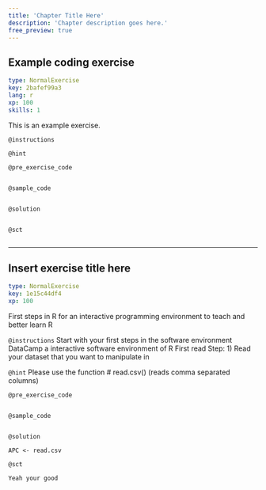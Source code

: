 ```yaml
---
title: 'Chapter Title Here'
description: 'Chapter description goes here.'
free_preview: true
---
```


## Example coding exercise

```yaml
type: NormalExercise
key: 2bafef99a3
lang: r
xp: 100
skills: 1
```

This is an example exercise.

`@instructions`


`@hint`


`@pre_exercise_code`
```{r}

```

`@sample_code`
```{r}

```

`@solution`
```{r}

```

`@sct`
```{r}

```

---

## Insert exercise title here

```yaml
type: NormalExercise
key: 1e15c44df4
xp: 100
```

First steps in R for an interactive programming environment to teach and better learn R

`@instructions`
Start with your first steps in the software environment DataCamp a interactive software environment of R
First read Step: 1) Read your dataset that you want to manipulate in

`@hint`
Please use the function # read.csv() (reads comma separated columns)

`@pre_exercise_code`
```{r}

```

`@sample_code`
```{r}

```

`@solution`
```{r}
APC <- read.csv
```

`@sct`
```{r}
Yeah your good
```
